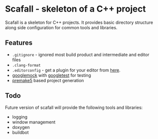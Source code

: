 # Scafall - skeleton of a C++ project

Scafall is a skeleton for C++ projects. It provides basic directory structure
along side configuration for common tools and libraries.


## Features

* `.gitignore` - ignored most build product and intermediate and editor files
* `.clang-format`
* `.editorconfig` - get a plugin for your editor from [here][editorconfig].
* [googlemock][gmock] with [googletest][gtest] for testing
* [premake5](https://bitbucket.org/premake/premake-dev/overview) based project
  generation

[gmock]: http://code.google.com/p/googlemock/
[gtest]: http://code.google.com/p/googletest/
[editorconfig]: http://editorconfig.org


## Todo

Future version of scafall will provide the following tools and libraries:

* logging
* window management
* doxygen
* buildbot

